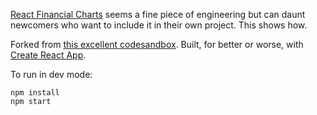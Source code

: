 [React Financial Charts](https://github.com/reactivemarkets/react-financial-charts) seems a fine piece of engineering but can daunt newcomers who want to include it in their own project.  This shows how.

Forked from [this excellent codesandbox](https://codesandbox.io/s/react-financial-charts-demo-c88wz).  Built, for better or worse, with [Create React App](https://github.com/facebookincubator/create-react-app).

To run in dev mode:

```
npm install
npm start
```
